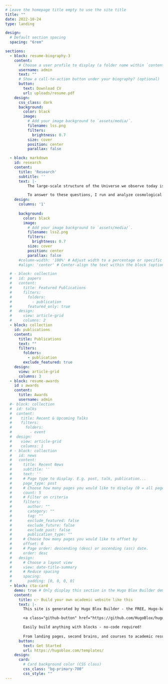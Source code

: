 ```yaml
---
# Leave the homepage title empty to use the site title
title: ""
date: 2022-10-24
type: landing

design:
  # Default section spacing
  spacing: "6rem"

sections:
  - block: resume-biography-3
    content:
      # Choose a user profile to display (a folder name within `content/authors/`)
      username: admin
      text: ""
      # Show a call-to-action button under your biography? (optional)
      button:
        text: Download CV
        url: uploads/resume.pdf
    design:
      css_class: dark
      background:
        color: black
        image:
          # Add your image background to `assets/media/`.
          filename: lss.png
          filters:
            brightness: 0.7
          size: cover
          position: center
          parallax: false

  - block: markdown
    id: research
    content:
      title: 'Research'
      subtitle: ''
      text: |-
          The large-scale structure of the Universe we observe today is the end product of the intricate evolution of dark matter and baryon fluctuations, shaped by gravity and hydrodynamic forces, within a cosmos now dominated by dark energy. In my research, I try to understand and model various aspects of this process of structure formation, thus aiming to shed light on its fundamental components: dark matter and dark energy.

          To answer to these questions, I run and analyze cosmological simulations. My work encompasses developing novel numerical techniques to reliably simulate structure formation, as well as building fast and accurate models of LSS statistics. 
    design:
      columns: '1'
      
      background:
        color: black
        image:
          # Add your image background to `assets/media/`.
          filename: lss2.png
          filters:
            brightness: 0.7
          size: cover
          position: center
          parallax: false
      #column-width: '100%' # Adjust width to a percentage or specific value
      #align: 'center' # Center-align the text within the block (optional)

  # - block: collection
  #   id: papers
  #   content:
  #     title: Featured Publications
  #     filters:
  #       folders:
  #         - publication
  #       featured_only: true
  #   design:
  #     view: article-grid
  #     columns: 2
  - block: collection
    id: publications
    content:
      title: Publications
      text: ""
      filters:
        folders:
          - publication
        exclude_featured: true
    design:
      view: article-grid
      columns: 3
  - block: resume-awards
    id : awards
    content:
      title: Awards
      username: admin
  #- block: collection
  #  id: talks
  #  content:
  #    title: Recent & Upcoming Talks
  #    filters:
  #      folders:
  #        - event
  #  design:
  #    view: article-grid
  #    columns: 1
  # - block: collection
  #   id: news
  #   content:
  #     title: Recent News
  #     subtitle: ''
  #     text: ''
  #     # Page type to display. E.g. post, talk, publication...
  #     page_type: post
  #     # Choose how many pages you would like to display (0 = all pages)
  #     count: 5
  #     # Filter on criteria
  #     filters:
  #       author: ""
  #       category: ""
  #       tag: ""
  #       exclude_featured: false
  #       exclude_future: false
  #       exclude_past: false
  #       publication_type: ""
  #     # Choose how many pages you would like to offset by
  #     offset: 0
  #     # Page order: descending (desc) or ascending (asc) date.
  #     order: desc
  #   design:
  #     # Choose a layout view
  #     view: date-title-summary
  #     # Reduce spacing
  #     spacing:
  #       padding: [0, 0, 0, 0]
  - block: cta-card
    demo: true # Only display this section in the Hugo Blox Builder demo site
    content:
      title: 👉 Build your own academic website like this
      text: |-
        This site is generated by Hugo Blox Builder - the FREE, Hugo-based open source website builder trusted by 250,000+ academics like you.

        <a class="github-button" href="https://github.com/HugoBlox/hugo-blox-builder" data-color-scheme="no-preference: light; light: light; dark: dark;" data-icon="octicon-star" data-size="large" data-show-count="true" aria-label="Star HugoBlox/hugo-blox-builder on GitHub">Star</a>

        Easily build anything with blocks - no-code required!
        
        From landing pages, second brains, and courses to academic resumés, conferences, and tech blogs.
      button:
        text: Get Started
        url: https://hugoblox.com/templates/
    design:
      card:
        # Card background color (CSS class)
        css_class: "bg-primary-700"
        css_style: ""
---
```

